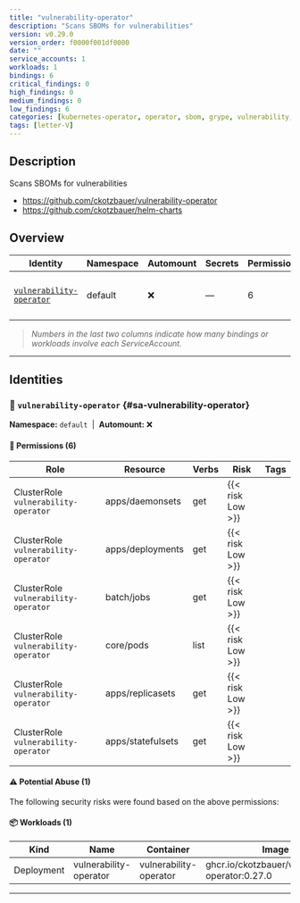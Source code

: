 ```yaml
---
title: "vulnerability-operator"
description: "Scans SBOMs for vulnerabilities"
version: v0.29.0
version_order: f0000f001df0000
date: ""
service_accounts: 1
workloads: 1
bindings: 6
critical_findings: 0
high_findings: 0
medium_findings: 0
low_findings: 6
categories: [kubernetes-operator, operator, sbom, grype, vulnerability, security, supply-chain-security]
tags: [letter-V]
---
```


## Description

Scans SBOMs for vulnerabilities

- https://github.com/ckotzbauer/vulnerability-operator
- https://github.com/ckotzbauer/helm-charts

## Overview

| Identity                                               | Namespace | Automount | Secrets | Permissions | Workloads | Risk               |
| ------------------------------------------------------ | --------- | --------- | ------- | ----------- | --------- | ------------------ |
| [`vulnerability-operator`](#sa-vulnerability-operator) | default   | ❌        | —       | 6           | 1         | {{< risk "Low" >}} |

> _Numbers in the last two columns indicate how many bindings or workloads involve each ServiceAccount._

---

## Identities

### 🤖 `vulnerability-operator` {#sa-vulnerability-operator}

**Namespace:** `default`  |  **Automount:** ❌

#### 🔑 Permissions (6)

| Role                                 | Resource          | Verbs | Risk             | Tags |
| ------------------------------------ | ----------------- | ----- | ---------------- | ---- |
| ClusterRole `vulnerability-operator` | apps/daemonsets   | get   | {{< risk Low >}} |      |
| ClusterRole `vulnerability-operator` | apps/deployments  | get   | {{< risk Low >}} |      |
| ClusterRole `vulnerability-operator` | batch/jobs        | get   | {{< risk Low >}} |      |
| ClusterRole `vulnerability-operator` | core/pods         | list  | {{< risk Low >}} |      |
| ClusterRole `vulnerability-operator` | apps/replicasets  | get   | {{< risk Low >}} |      |
| ClusterRole `vulnerability-operator` | apps/statefulsets | get   | {{< risk Low >}} |      |

#### ⚠️ Potential Abuse (1)

The following security risks were found based on the above permissions:

#### 📦 Workloads (1)

| Kind       | Name                   | Container              | Image                                            |
| ---------- | ---------------------- | ---------------------- | ------------------------------------------------ |
| Deployment | vulnerability-operator | vulnerability-operator | ghcr.io/ckotzbauer/vulnerability-operator:0.27.0 |

---
